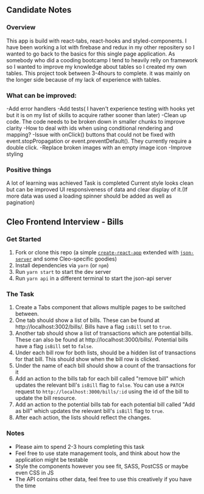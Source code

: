 ## Candidate Notes

### Overview

This app is build with react-tabs, react-hooks and styled-components. I have been working a lot with firebase and redux in my other repositery so I wanted to go back to the basics for this single page application. As somebody who did a cooding bootcamp I tend to heavily relly on framework so I wanted to improve my knowledge about tables so I created my own tables. This project took between 3-4hours to complete. it was mainly on the longer side because of my lack of experience with tables.

### What can be improved:

-Add error handlers
-Add tests( I haven't experience testing with hooks yet but it is on my list of skills to acquire rather sooner than later)
-Clean up code. The code needs to be broken down in smaller chunks to improve clarity
-How to deal with ids when using conditional rendering and mapping?
-Issue with onClick() buttons that could not be fixed with event.stopPropagation or event.preventDefault(). They currently require a double click.
-Replace broken images with an empty image icon
-Improve styling

### Positive things
 
A lot of learning was achieved
Task is completed
Current style looks clean but can be improved
UI responsiveness of data and clear display of it.(If more data was used a loading spinner should be added as well as pagination)
 

## Cleo Frontend Interview - Bills
### Get Started
1. Fork or clone this repo (a simple [`create-react-app`](https://github.com/facebook/create-react-app) extended with [`json-server`](https://github.com/typicode/json-server) and some Cleo-specific goodies)
1. Install dependencies via `yarn` (or `npm`)
1. Run `yarn start` to start the dev server
1. Run `yarn api` in a different terminal to start the json-api server

### The Task
1. Create a Tabs component that allows multiple pages to be switched between.
1. One tab should show a list of bills. These can be found at http://localhost:3002/bills/. Bills have a flag `isBill` set to `true`.
1. Another tab should show a list of transactions which are potential bills. These can also be found at http://localhost:3000/bills/. Potential bills have a flag `isBill` set to `false`.
1. Under each bill row for both lists, should be a hidden list of transactions for that bill. This should show when the bill row is clicked.
1. Under the name of each bill should show a count of the transactions for it
1. Add an action to the bills tab for each bill called "remove bill" which updates the relevant bill's `isBill` flag to `false`. You can use a `PATCH` request to `http://localhost:3000/bills/:id` using the id of the bill to update the bill resource.
1. Add an action to the potential bills tab for each potential bill called "Add as bill" which updates the relevant bill's `isBill` flag to `true`.
1. After each action, the lists should reflect the changes.

### Notes
- Please aim to spend 2-3 hours completing this task
- Feel free to use state management tools, and think about how the application might be testable
- Style the components however you see fit, SASS, PostCSS or maybe even CSS in JS
- The API contains other data, feel free to use this creatively if you have the time
